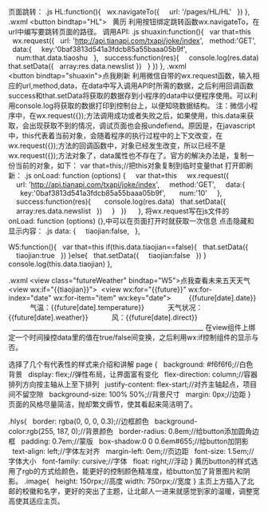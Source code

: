 页面跳转：
.js
HL:function(){
  wx.navigateTo({
    url: '/pages/HL/HL'
  })
},
.wxml
<button bindtap="HL">
  黄历</button>
利用按钮绑定跳转函数wx.navigateTo，在url中编写要跳转页面的路径。
调用API:
.js
shuaxin:function(){
  var that=this
  wx.request({
  url: 'http://api.tianapi.com/txapi/joke/index',
  method:'GET',
  data:{
    key:'0baf3813d541a3fdcb85a55baaa05b9f',
    num:that.data.tiaoshu
  },
  success:function(res){
    console.log(res.data)
that.setData({
  array:res.data.newslist
})
  }
})
},
.wxml
<button bindtap="shuaxin">点我刷新</button>
利用微信自带的wx.request函数，输入相应的url,method,data，在data中写入调用API时所需的数据，之后利用回调函数success和that.setData将获取的数据存到小程序的data中以便程序使用。可以利用console.log将获取的数据打印到控制台上，以便知晓数据结构。
注：微信小程序中，在wx.request({});方法调用成功或者失败之后，如果使用，this.data来获取，会出现获取不到的情况，调试页面也会报undefiend。原因是，在javascript中，this代表着当前对象，会随着程序的执行过程中的上下文改变，在wx.request({});方法的回调函数中，对象已经发生改变，所以已经不是wx.request({});方法对象了，data属性也不存在了。官方的解决办法是，复制一份当前的对象，如下：
var that=this;//把this对象复制到临时变量that
打开即刷新：
.js
onLoad: function (options) {
    var that=this
    wx.request({
    url: 'http://api.tianapi.com/txapi/joke/index',
    method:'GET',
    data:{
      key:'0baf3813d541a3fdcb85a55baaa05b9f',
      num:'10'
    },
    success:function(res){
      console.log(res.data)
  that.setData({
    array:res.data.newslist
  })
    }
  })
  
  },
将wx.request写在js文件的onLoad: function (options) {},中可以在页面打开时就获取一次信息
点击隐藏和显示内容：
.js
data: {
    tiaojian:false,
  },

W5:function(){
  var that=this
if(this.data.tiaojian==false){
  that.setData({
    tiaojian:true
  })
}else{
  that.setData({
    tiaojian:false
  })
}
console.log(this.data.tiaojian)
},

.wxml
<view class="futureWeather" bindtap="W5">点我查看未来五天天气</view>
<view wx:if="{{tiaojian}}"> 
<view wx:for="{{future}}" wx:for-index="date" wx:for-item="item" wx:key="date">
  <view> 
    {{future[date].date}}
  </view>
  <view> 
    气温：{{future[date].temperature}}
  </view>
  <view> 
    天气状况：{{future[date].weather}}
  </view>
  <view> 
    风：{{future[date].direct}}
  </view>
  <view>____________________________________________________________</view>
</view>
</view>
在view组件上绑定一个时间操控data里的值在true/false间变换，之后利用wx:if控制组件的显示与否。





选择了几个有代表性的样式来介绍和讲解
page {
  background: #f6f6f6;//白色背景
  display: flex;//弹性布局，让界面富有变化
  flex-direction: column;//容器排列方向按主轴从上至下排列
  justify-content: flex-start;//对齐主轴起点，项目间不留空隙
  background-size: 100% 50%;//背景尺寸
  margin: 0px;//边距
}
页面的风格尽量简洁，抛却繁文缛节，使其看起来简洁明了。

.hlys{
  border: rgba(0, 0, 0, 0.3);//边框颜色
  background-color:rgb(255, 187, 0);//背景颜色
  border-radius: 0.8em;//给button添加圆角边框
  padding: 0.7em;//蒙版
  box-shadow:0 0 0.6em#655;//给button加阴影
  text-align: left;//字体左对齐
  margin-left: 0em;//页边距
  font-size: 1.5em;//字体大小
  font-family: cursive;//字体
  float: right;//浮动
}
黄历button的样式选用了rgb的方式给颜色，能更好的控制颜色精准度，给button加了背景图片和阴影。
.image{
  height: 150rpx;//高度
width: 750rpx;//宽度
}
主页上方插入了北邮的校徽和名字，更好的突出了主题，让北邮人一进来就感觉到家的温暖，调整宽高使其适应主页。
